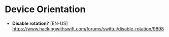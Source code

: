 # Device Orientation

- **Disable rotation?** [EN-US] <br>
https://www.hackingwithswift.com/forums/swiftui/disable-rotation/9898